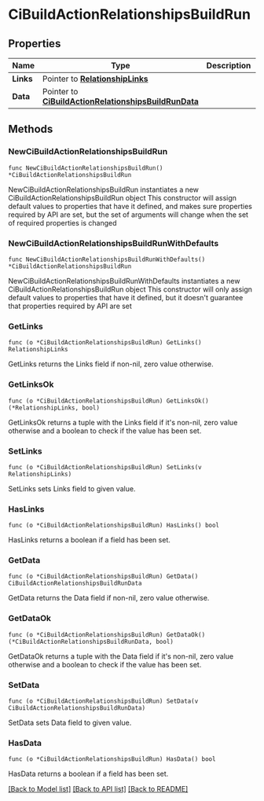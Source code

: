 # CiBuildActionRelationshipsBuildRun

## Properties

Name | Type | Description | Notes
------------ | ------------- | ------------- | -------------
**Links** | Pointer to [**RelationshipLinks**](RelationshipLinks.md) |  | [optional] 
**Data** | Pointer to [**CiBuildActionRelationshipsBuildRunData**](CiBuildActionRelationshipsBuildRunData.md) |  | [optional] 

## Methods

### NewCiBuildActionRelationshipsBuildRun

`func NewCiBuildActionRelationshipsBuildRun() *CiBuildActionRelationshipsBuildRun`

NewCiBuildActionRelationshipsBuildRun instantiates a new CiBuildActionRelationshipsBuildRun object
This constructor will assign default values to properties that have it defined,
and makes sure properties required by API are set, but the set of arguments
will change when the set of required properties is changed

### NewCiBuildActionRelationshipsBuildRunWithDefaults

`func NewCiBuildActionRelationshipsBuildRunWithDefaults() *CiBuildActionRelationshipsBuildRun`

NewCiBuildActionRelationshipsBuildRunWithDefaults instantiates a new CiBuildActionRelationshipsBuildRun object
This constructor will only assign default values to properties that have it defined,
but it doesn't guarantee that properties required by API are set

### GetLinks

`func (o *CiBuildActionRelationshipsBuildRun) GetLinks() RelationshipLinks`

GetLinks returns the Links field if non-nil, zero value otherwise.

### GetLinksOk

`func (o *CiBuildActionRelationshipsBuildRun) GetLinksOk() (*RelationshipLinks, bool)`

GetLinksOk returns a tuple with the Links field if it's non-nil, zero value otherwise
and a boolean to check if the value has been set.

### SetLinks

`func (o *CiBuildActionRelationshipsBuildRun) SetLinks(v RelationshipLinks)`

SetLinks sets Links field to given value.

### HasLinks

`func (o *CiBuildActionRelationshipsBuildRun) HasLinks() bool`

HasLinks returns a boolean if a field has been set.

### GetData

`func (o *CiBuildActionRelationshipsBuildRun) GetData() CiBuildActionRelationshipsBuildRunData`

GetData returns the Data field if non-nil, zero value otherwise.

### GetDataOk

`func (o *CiBuildActionRelationshipsBuildRun) GetDataOk() (*CiBuildActionRelationshipsBuildRunData, bool)`

GetDataOk returns a tuple with the Data field if it's non-nil, zero value otherwise
and a boolean to check if the value has been set.

### SetData

`func (o *CiBuildActionRelationshipsBuildRun) SetData(v CiBuildActionRelationshipsBuildRunData)`

SetData sets Data field to given value.

### HasData

`func (o *CiBuildActionRelationshipsBuildRun) HasData() bool`

HasData returns a boolean if a field has been set.


[[Back to Model list]](../README.md#documentation-for-models) [[Back to API list]](../README.md#documentation-for-api-endpoints) [[Back to README]](../README.md)


